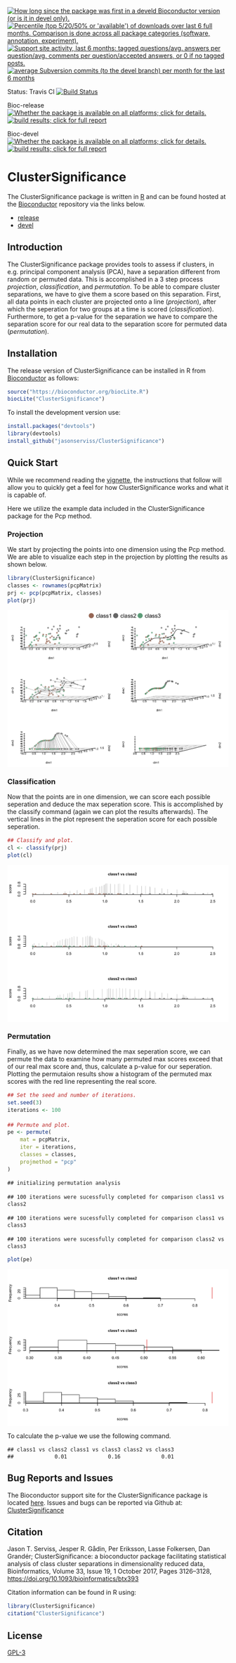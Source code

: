 
<!-- README.md is generated from README.Rmd. Please edit that file -->

<a href="http://www.bioconductor.org/packages/devel/bioc/html/ClusterSignificance.html#since"><img border="0" src="http://www.bioconductor.org/shields/years-in-bioc/ClusterSignificance.svg" title="How long since the package was first in a develd Bioconductor version (or is it in devel only)."></a>
<a href="http://bioconductor.org/packages/stats/bioc/ClusterSignificance.html"><img border="0" src="http://www.bioconductor.org/shields/downloads/ClusterSignificance.svg" title="Percentile (top 5/20/50% or 'available') of downloads over last 6 full months. Comparison is done across all package categories (software, annotation, experiment)."></a>
<a href="https://support.bioconductor.org/t/ClusterSignificance/"><img border="0" src="http://www.bioconductor.org/shields/posts/ClusterSignificance.svg" title="Support site activity, last 6 months: tagged questions/avg. answers per question/avg. comments per question/accepted answers, or 0 if no tagged posts."></a>
<a href="http://www.bioconductor.org/packages/devel/bioc/html/ClusterSignificance.html#svn_source"><img border="0" src="http://www.bioconductor.org/shields/commits/bioc/ClusterSignificance.svg" title="average Subversion commits (to the devel branch) per month for the last 6 months"></a>

Status: Travis CI [![Build
Status](https://travis-ci.org/jasonserviss/ClusterSignificance.svg?branch=master)](https://travis-ci.org/jasonserviss/ClusterSignificance)

Bioc-release
<a href="http://www.bioconductor.org/packages/release/bioc/html/ClusterSignificance.html#archives"><img border="0" src="http://www.bioconductor.org/shields/availability/release/ClusterSignificance.svg" title="Whether the package is available on all platforms; click for details."></a>
<a href="http://bioconductor.org/checkResults/release/bioc-LATEST/ClusterSignificance/"><img border="0" src="http://www.bioconductor.org/shields/build/release/bioc/ClusterSignificance.svg" title="build results; click for full report"></a>

Bioc-devel
<a href="http://www.bioconductor.org/packages/devel/bioc/html/ClusterSignificance.html#archives"><img border="0" src="http://www.bioconductor.org/shields/availability/devel/ClusterSignificance.svg" title="Whether the package is available on all platforms; click for details."></a>
<a href="http://bioconductor.org/checkResults/devel/bioc-LATEST/ClusterSignificance/"><img border="0" src="http://www.bioconductor.org/shields/build/devel/bioc/ClusterSignificance.svg" title="build results; click for full report"></a>

# ClusterSignificance

The ClusterSignificance package is written in
[R](https://cran.r-project.org) and can be found hosted at the
[Bioconductor](https://www.bioconductor.org) repository via the links
below.

  - [release](https://master.bioconductor.org/packages/release/bioc/html/ClusterSignificance.html)
  - [devel](https://bioconductor.org/packages/devel/bioc/html/ClusterSignificance.html)

## Introduction

The ClusterSignificance package provides tools to assess if clusters, in
e.g. principal component analysis (PCA), have a separation different
from random or permuted data. This is accomplished in a 3 step process
*projection*, *classification*, and *permutation*. To be able to compare
cluster separations, we have to give them a score based on this
separation. First, all data points in each cluster are projected onto a
line (*projection*), after which the seperation for two groups at a time
is scored (*classification*). Furthermore, to get a p-value for the
separation we have to compare the separation score for our real data to
the separation score for permuted data (*permutation*).

## Installation

The release version of ClusterSignificance can be installed in R from
[Bioconductor](https://www.bioconductor.org) as follows:

``` r
source("https://bioconductor.org/biocLite.R")
biocLite("ClusterSignificance")
```

To install the development version use:

``` r
install.packages("devtools")
library(devtools)
install_github("jasonserviss/ClusterSignificance")
```

## Quick Start

While we recommend reading the
[vignette](https://bioconductor.org/packages/release/bioc/vignettes/ClusterSignificance/inst/doc/ClusterSignificance-vignette.html),
the instructions that follow will allow you to quickly get a feel for
how ClusterSignificance works and what it is capable of.

Here we utilize the example data included in the ClusterSignificance
package for the Pcp method.

### Projection

We start by projecting the points into one dimension using the Pcp
method. We are able to visualize each step in the projection by plotting
the results as shown below.

``` r
library(ClusterSignificance)
classes <- rownames(pcpMatrix)
prj <- pcp(pcpMatrix, classes)
plot(prj)
```

<img src="man/figures/pcpPrj.png" align="center" />

### Classification

Now that the points are in one dimension, we can score each possible
seperation and deduce the max seperation score. This is accomplished by
the classify command (again we can plot the results afterwards). The
vertical lines in the plot represent the seperation score for each
possible seperation.

``` r
## Classify and plot.
cl <- classify(prj)
plot(cl)
```

<img src="man/figures/pcpCl.png" align="center" />

### Permutation

Finally, as we have now determined the max seperation score, we can
permute the data to examine how many permuted max scores exceed that of
our real max score and, thus, calculate a p-value for our seperation.
Plotting the permutaion results show a histogram of the permuted max
scores with the red line representing the real score.

``` r
## Set the seed and number of iterations.
set.seed(3)
iterations <- 100 

## Permute and plot.
pe <- permute(
    mat = pcpMatrix,
    iter = iterations,
    classes = classes,
    projmethod = "pcp"
)
```

    ## initializing permutation analysis

    ## 100 iterations were sucessfully completed for comparison class1 vs class2

    ## 100 iterations were sucessfully completed for comparison class1 vs class3

    ## 100 iterations were sucessfully completed for comparison class2 vs class3

``` r
plot(pe)
```

<img src="man/figures/pcpPerm.png" align="center" />

To calculate the p-value we use the following command.

    ## class1 vs class2 class1 vs class3 class2 vs class3 
    ##             0.01             0.16             0.01

## Bug Reports and Issues

The Bioconductor support site for the ClusterSignificance package is
located [here](https://support.bioconductor.org/t/ClusterSignificance/).
Issues and bugs can be reported via Github at:
[ClusterSignificance](https://github.com/jasonserviss/ClusterSignificance)

## Citation

Jason T. Serviss, Jesper R. Gådin, Per Eriksson, Lasse Folkersen, Dan
Grandér; ClusterSignificance: a bioconductor package facilitating
statistical analysis of class cluster separations in dimensionality
reduced data, Bioinformatics, Volume 33, Issue 19, 1 October 2017, Pages
3126–3128, <https://doi.org/10.1093/bioinformatics/btx393>

Citation information can be found in R using:

``` r
library(ClusterSignificance)
citation("ClusterSignificance")
```

## License

[GPL-3](https://www.r-project.org/Licenses/GPL-3)
